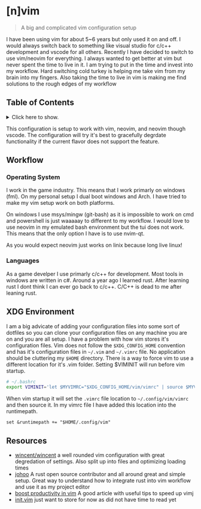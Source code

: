 # [n]vim

> A big and complicated vim configuration setup

I have been using vim for about 5~6 years but only used it on and off. I would always switch back to something like
visual studio for c/c++ development and vscode for all others. Recently I have decided to switch to use vim/neovim for
everything. I always wanted to get better at vim but never spent the time to live in it. I am trying to put in the time
and invest into my workflow. Hard switching cold turkey is helping me take vim from my brain into my fingers. Also
taking the time to live in vim is making me find solutions to the rough edges of my workflow

## Table of Contents

<details>
<summary>Click here to show.</summary>

<!-- BEGIN-MARKDOWN-TOC -->

- [Workflow](#workflow)
  - [Operating System](#operating-system)
  - [Languages](#languages)
- [XDG Environment](#xdg-environment)
- [Resources](#resources)

<!-- END-MARKDOWN-TOC -->

</details>

This configuration is setup to work with vim, neovim, and neovim though vscode.
The configuration will try it's best to gracefully degrdate functionality if
the current flavor does not support the feature.

## Workflow

### Operating System

I work in the game industry. This means that I work primarly on windows (fml). On my personal setup I dual boot windows
and Arch. I have tried to make my vim setup work on both platforms.

On windows I use msys/mingw (git-bash) as it is impossible to work on cmd and powershell is just waaaaay to different
to my workflow. I would love to use neovim in my emulated bash environment but the tui does not work. This means that
the only option I have is to use nvim-qt.

As you would expect neovim just works on linix because long live linux!

### Languages

As a game develper I use primarly c/c++ for development. Most tools in windows are written in c#. Around a year ago I
learned rust. After learning rust I dont think I can ever go back to c/c++. C/C++ is dead to me after leaning rust.

## XDG Environment

I am a big advicate of adding your configuration files into some sort of dotfiles so you can clone your configuration
files on any machine you are on and you are all setup. I have a problem with how vim stores it's configuration files.
Vim does not follow the `$XDG_CONFIG_HOME` convention and has it's configuration files in `~/.vim` and `~/.vimrc` file. No
application should be cluttering my `$HOME` directory. There is a way to force vim to use a different location for it's
.vim folder. Setting $VIMINIT will run before vim startup.

```bash
# ~/.bashrc
export VIMINIT='let $MYVIMRC="$XDG_CONFIG_HOME/vim/vimrc" | source $MYVIMRC'
```

When vim startup it will set the `.vimrc` file location to `~/.config/vim/vimrc` and then source it. In my vimrc file I have
added this location into the runtimepath.

```vim
set &runtimepath += "$HOME/.config/vim"
```

## Resources

- [wincent/wincent](https://github.com/wincent/wincent/tree/master/roles/dotfiles/files/.vim) a well rounded vim
    configuration with great degredation of settings. Also split up into files and optimizing loading times
- [johoo](https://github.com/jonhoo/configs) A rust open source contributor and all around great and simple setup. Great
    way to understand how to integrate rust into vim workflow and use it as my project editor
- [boost productivity in vim](https://sheerun.net/2014/03/21/how-to-boost-your-vim-productivity/) A good article with
    useful tips to speed up vimj
- [init.vim](https://github.com/fannheyward/init.vim/blob/master/init.vim) just want to store for
    now as did not have time to read yet
